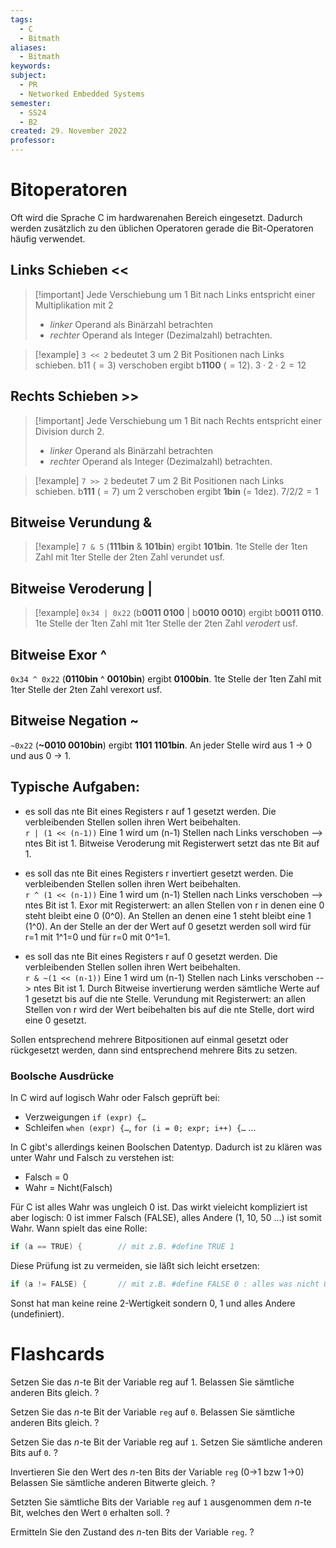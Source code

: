 ```yaml
---
tags:
  - C
  - Bitmath
aliases:
  - Bitmath
keywords: 
subject:
  - PR
  - Networked Embedded Systems
semester:
  - SS24
  - B2
created: 29. November 2022
professor:
---
```


# Bitoperatoren

Oft wird die Sprache C im hardwarenahen Bereich eingesetzt. Dadurch werden zusätzlich zu den üblichen Operatoren gerade die Bit-Operatoren häufig verwendet.

## Links Schieben <<

> [!important] Jede Verschiebung um 1 Bit nach Links entspricht einer Multiplikation mit 2
> - *linker* Operand als Binärzahl betrachten
> - *rechter* Operand als Integer (Dezimalzahl) betrachten.



> [!example] `3 << 2` 	bedeutet 3 um 2 Bit Positionen nach Links schieben.
> b11 ($=3$) verschoben ergibt b**1100** ($=12$). 
> $3\cdot 2 \cdot 2 = 12$

## Rechts Schieben >>

> [!important] Jede Verschiebung um 1 Bit nach Rechts entspricht einer Division durch 2.
> - *linker* Operand als Binärzahl betrachten
> - *rechter* Operand als Integer (Dezimalzahl) betrachten.

> [!example] `7 >> 2` 	bedeutet 7 um 2 Bit Positionen nach Links schieben.
> b**111** ($=7$) um 2 verschoben ergibt **1bin** (= 1dez). 
> $7 / 2 / 2 = 1$

## Bitweise Verundung &

> [!example] `7 & 5`	 	(**111bin** & **101bin**)	ergibt	**101bin**.
> 1te Stelle der 1ten Zahl mit 1ter Stelle der 2ten Zahl verundet usf.

## Bitweise Veroderung |

> [!example] `0x34 | 0x22`	 	(b**0011 0100** | b**0010 0010**)	ergibt	b**0011 0110**.
1te Stelle der 1ten Zahl mit 1ter Stelle der 2ten Zahl *verodert* usf.

## Bitweise Exor ^

`0x34 ^ 0x22`	 	(**0110bin** ^ **0010bin**)	ergibt	**0100bin**. 1te Stelle der 1ten Zahl mit 1ter Stelle der 2ten Zahl verexort usf.

## Bitweise Negation ~

`~0x22`	 	(**\~0010 0010bin**)	ergibt	**1101 1101bin**. An jeder Stelle wird aus 1 -> 0 und aus 0 -> 1.

## Typische Aufgaben:

- es soll das nte Bit eines Registers r auf 1 gesetzt werden. Die verbleibenden Stellen sollen ihren Wert beibehalten.  
  `r | (1 << (n-1))`	Eine 1 wird um (n-1) Stellen nach Links verschoben --> ntes Bit ist 1. Bitweise Veroderung mit Registerwert setzt das nte Bit auf 1.​

- es soll das nte Bit eines Registers r invertiert gesetzt werden. Die verbleibenden Stellen sollen ihren Wert beibehalten.  
  `r ^ (1 << (n-1))`	Eine 1 wird um (n-1) Stellen nach Links verschoben --> ntes Bit ist 1. Exor mit Registerwert: an allen Stellen von r in denen eine 0 steht bleibt eine 0 (0^0). An Stellen an denen eine 1 steht bleibt eine 1 (1^0). An der Stelle an der der Wert auf 0 gesetzt werden soll wird für r=1 mit 1^1=0 und für r=0 mit 0^1=1.

- es soll das nte Bit eines Registers r auf 0 gesetzt werden. Die verbleibenden Stellen sollen ihren Wert beibehalten.  
  `r & ~(1 << (n-1))`	Eine 1 wird um (n-1) Stellen nach Links verschoben --> ntes Bit ist 1. Durch Bitweise invertierung werden sämtliche Werte auf 1 gesetzt bis auf die nte Stelle. Verundung mit Registerwert: an allen Stellen von r wird der Wert beibehalten bis auf die nte Stelle, dort wird eine 0 gesetzt.

Sollen entsprechend mehrere Bitpositionen auf einmal gesetzt oder rückgesetzt werden, dann sind entsprechend mehrere Bits zu setzen.

### Boolsche Ausdrücke

In C wird auf logisch Wahr oder Falsch geprüft bei:

- Verzweigungen `if (expr) {…`
- Schleifen `when (expr) {…`, `for (i = 0; expr; i++) {…` …

In C gibt's allerdings keinen Boolschen Datentyp. Dadurch ist zu klären was unter Wahr und Falsch zu verstehen ist:

- Falsch = 0
- Wahr = Nicht(Falsch)

Für C ist alles Wahr was ungleich 0 ist. Das wirkt vieleicht kompliziert ist aber logisch: 0 ist immer Falsch (FALSE), alles Andere (1, 10, 50 …) ist somit Wahr. Wann spielt das eine Rolle:

```c
if (a == TRUE) {        // mit z.B. #define TRUE 1
```

Diese Prüfung ist zu vermeiden, sie läßt sich leicht ersetzen:

```c
if (a != FALSE) {       // mit z.B. #define FALSE 0 : alles was nicht 0 ist ist wahr
```

Sonst hat man keine reine 2-Wertigkeit sondern 0, 1 und alles Andere (undefiniert).

# Flashcards

Setzen Sie das $n$-te Bit der Variable reg auf 1.
Belassen Sie sämtliche anderen Bits gleich.
? 

Setzen Sie das $n$-te Bit der Variable `reg` auf `0`.
Belassen Sie sämtliche anderen Bits gleich.
? 

Setzen Sie das $n$-te Bit der Variable reg auf `1`.
Setzen Sie sämtliche anderen Bits auf `0`.
?

Invertieren Sie den Wert des $n$-ten Bits der Variable `reg` (0->1 bzw 1->0)
Belassen Sie sämtliche anderen Bitwerte gleich.
?

Setzten Sie sämtliche Bits der Variable `reg` auf `1` ausgenommen dem $n$-te Bit, welches den Wert `0` erhalten soll.
?

Ermitteln Sie den Zustand des $n$-ten Bits der Variable `reg`.
?
